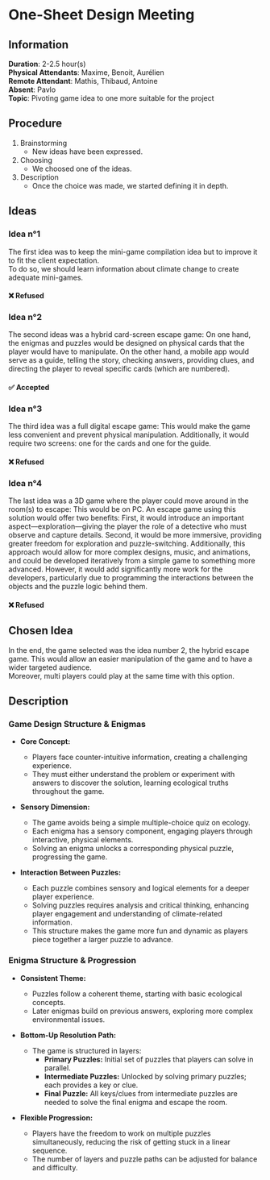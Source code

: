 # One-Sheet Design Meeting

## Information
**Duration**: 2-2.5 hour(s) \
**Physical Attendants**: Maxime, Benoit, Aurélien \
**Remote Attendant**: Mathis, Thibaud, Antoine \
**Absent**: Pavlo \
**Topic**: Pivoting game idea to one more suitable for the project

## Procedure
1. Brainstorming
    - New ideas have been expressed.
2. Choosing
    - We choosed one of the ideas.
3. Description
    - Once the choice was made, we started defining it in depth.

## Ideas

### Idea n°1

The first idea was to keep the mini-game compilation idea but to improve it to fit the client expectation. \
To do so, we should learn information about climate change to create adequate mini-games.

#### ❌ Refused

### Idea n°2

The second ideas was a hybrid card-screen escape game:
On one hand, the enigmas and puzzles would be designed on physical cards that the player would have to manipulate. On the other hand, a mobile app would serve as a guide, telling the story, checking answers, providing clues, and directing the player to reveal specific cards (which are numbered).

#### ✅ Accepted

### Idea n°3

The third idea was a full digital escape game:
This would make the game less convenient and prevent physical manipulation. Additionally, it would require two screens: one for the cards and one for the guide.

#### ❌ Refused

### Idea n°4

The last idea was a 3D game where the player could move around in the room(s) to escape:
This would be on PC. An escape game using this solution would offer two benefits:
First, it would introduce an important aspect—exploration—giving the player the role of a detective who must observe and capture details.
Second, it would be more immersive, providing greater freedom for exploration and puzzle-switching. Additionally, this approach would allow for more complex designs, music, and animations, and could be developed iteratively from a simple game to something more advanced. However, it would add significantly more work for the developers, particularly due to programming the interactions between the objects and the puzzle logic behind them.

#### ❌ Refused

## Chosen Idea

In the end, the game selected was the idea number 2, the hybrid escape game.
This would allow an easier manipulation of the game and to have a wider targeted audience. \
Moreover, multi players could play at the same time with this option.

## Description

### Game Design Structure & Enigmas

- **Core Concept:**
  - Players face counter-intuitive information, creating a challenging experience.
  - They must either understand the problem or experiment with answers to discover the solution, learning ecological truths throughout the game.

- **Sensory Dimension:**
  - The game avoids being a simple multiple-choice quiz on ecology.
  - Each enigma has a sensory component, engaging players through interactive, physical elements.
  - Solving an enigma unlocks a corresponding physical puzzle, progressing the game.

- **Interaction Between Puzzles:**
  - Each puzzle combines sensory and logical elements for a deeper player experience.
  - Solving puzzles requires analysis and critical thinking, enhancing player engagement and understanding of climate-related information.
  - This structure makes the game more fun and dynamic as players piece together a larger puzzle to advance.

### Enigma Structure & Progression

- **Consistent Theme:**
  - Puzzles follow a coherent theme, starting with basic ecological concepts.
  - Later enigmas build on previous answers, exploring more complex environmental issues.

- **Bottom-Up Resolution Path:**
  - The game is structured in layers:
    - **Primary Puzzles:** Initial set of puzzles that players can solve in parallel.
    - **Intermediate Puzzles:** Unlocked by solving primary puzzles; each provides a key or clue.
    - **Final Puzzle:** All keys/clues from intermediate puzzles are needed to solve the final enigma and escape the room.

- **Flexible Progression:**
  - Players have the freedom to work on multiple puzzles simultaneously, reducing the risk of getting stuck in a linear sequence.
  - The number of layers and puzzle paths can be adjusted for balance and difficulty.
